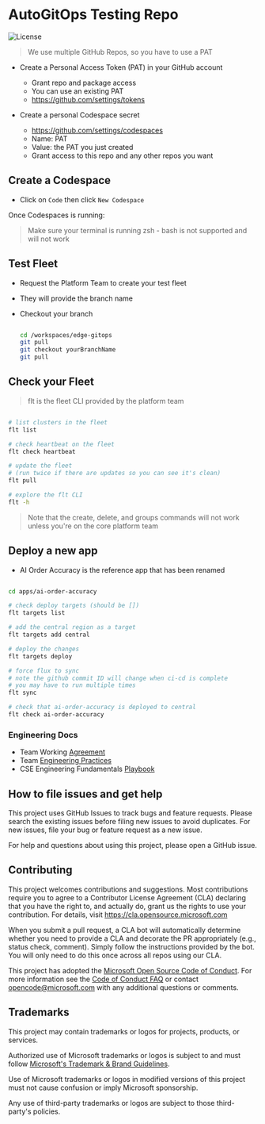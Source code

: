 # AutoGitOps Testing Repo

![License](https://img.shields.io/badge/license-MIT-green.svg)

> We use multiple GitHub Repos, so you have to use a PAT

- Create a Personal Access Token (PAT) in your GitHub account
  - Grant repo and package access
  - You can use an existing PAT
  - <https://github.com/settings/tokens>

- Create a personal Codespace secret
  - <https://github.com/settings/codespaces>
  - Name: PAT
  - Value: the PAT you just created
  - Grant access to this repo and any other repos you want

## Create a Codespace

- Click on `Code` then click `New Codespace`

Once Codespaces is running:

> Make sure your terminal is running zsh - bash is not supported and will not work

## Test Fleet

- Request the Platform Team to create your test fleet
- They will provide the branch name
- Checkout your branch

  ```bash

  cd /workspaces/edge-gitops
  git pull
  git checkout yourBranchName
  git pull

  ```

## Check your Fleet

> flt is the fleet CLI provided by the platform team

```bash

# list clusters in the fleet
flt list

# check heartbeat on the fleet
flt check heartbeat

# update the fleet
# (run twice if there are updates so you can see it's clean)
flt pull

# explore the flt CLI
flt -h

```

> Note that the create, delete, and groups commands will not work unless you're on the core platform team

## Deploy a new app

- AI Order Accuracy is the reference app that has been renamed

```bash

cd apps/ai-order-accuracy

# check deploy targets (should be [])
flt targets list

# add the central region as a target
flt targets add central

# deploy the changes
flt targets deploy

# force flux to sync
# note the github commit ID will change when ci-cd is complete
# you may have to run multiple times
flt sync

# check that ai-order-accuracy is deployed to central
flt check ai-order-accuracy

```

### Engineering Docs

- Team Working [Agreement](.github/WorkingAgreement.md)
- Team [Engineering Practices](.github/EngineeringPractices.md)
- CSE Engineering Fundamentals [Playbook](https://github.com/Microsoft/code-with-engineering-playbook)

## How to file issues and get help

This project uses GitHub Issues to track bugs and feature requests. Please search the existing issues before filing new issues to avoid duplicates. For new issues, file your bug or feature request as a new issue.

For help and questions about using this project, please open a GitHub issue.

## Contributing

This project welcomes contributions and suggestions.  Most contributions require you to agree to a Contributor License Agreement (CLA) declaring that you have the right to, and actually do, grant us the rights to use your contribution. For details, visit <https://cla.opensource.microsoft.com>

When you submit a pull request, a CLA bot will automatically determine whether you need to provide a CLA and decorate the PR appropriately (e.g., status check, comment). Simply follow the instructions provided by the bot. You will only need to do this once across all repos using our CLA.

This project has adopted the [Microsoft Open Source Code of Conduct](https://opensource.microsoft.com/codeofconduct/). For more information see the [Code of Conduct FAQ](https://opensource.microsoft.com/codeofconduct/faq/) or contact [opencode@microsoft.com](mailto:opencode@microsoft.com) with any additional questions or comments.

## Trademarks

This project may contain trademarks or logos for projects, products, or services.

Authorized use of Microsoft trademarks or logos is subject to and must follow [Microsoft's Trademark & Brand Guidelines](https://www.microsoft.com/en-us/legal/intellectualproperty/trademarks/usage/general).

Use of Microsoft trademarks or logos in modified versions of this project must not cause confusion or imply Microsoft sponsorship.

Any use of third-party trademarks or logos are subject to those third-party's policies.
